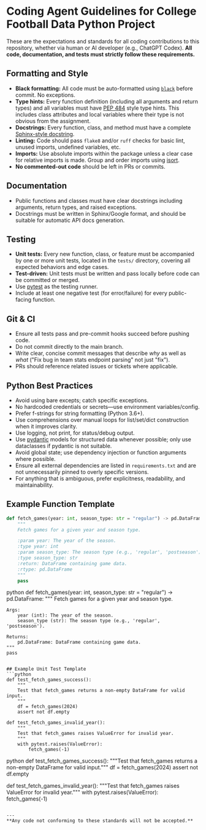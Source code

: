# Coding Agent Guidelines for College Football Data Python Project

These are the expectations and standards for all coding contributions to this repository, whether via human or AI developer (e.g., ChatGPT Codex). **All code, documentation, and tests must strictly follow these requirements.**

## Formatting and Style

- **Black formatting:** All code must be auto-formatted using [`black`](https://github.com/psf/black) before commit. No exceptions.
- **Type hints:** Every function definition (including all arguments and return types) and all variables must have [PEP 484](https://peps.python.org/pep-0484/) style type hints. This includes class attributes and local variables where their type is not obvious from the assignment.
- **Docstrings:** Every function, class, and method must have a complete [Sphinx-style docstring](https://sphinxcontrib-napoleon.readthedocs.io/en/latest/example_google.html).
- **Linting:** Code should pass `flake8` and/or `ruff` checks for basic lint, unused imports, undefined variables, etc.
- **Imports:** Use absolute imports within the package unless a clear case for relative imports is made. Group and order imports using [isort](https://pycqa.github.io/isort/).
- **No commented-out code** should be left in PRs or commits.

## Documentation
- Public functions and classes must have clear docstrings including arguments, return types, and raised exceptions.
- Docstrings must be written in Sphinx/Google format, and should be suitable for automatic API docs generation.

## Testing
- **Unit tests:** Every new function, class, or feature must be accompanied by one or more unit tests, located in the `tests/` directory, covering all expected behaviors and edge cases.
- **Test-driven:** Unit tests must be written and pass locally before code can be committed or merged.
- Use [pytest](https://docs.pytest.org/) as the testing runner.
- Include at least one negative test (for error/failure) for every public-facing function.

## Git & CI
- Ensure all tests pass and pre-commit hooks succeed before pushing code.
- Do not commit directly to the main branch.
- Write clear, concise commit messages that describe _why_ as well as _what_ ("Fix bug in team stats endpoint parsing" not just "fix").
- PRs should reference related issues or tickets where applicable.

## Python Best Practices
- Avoid using bare excepts; catch specific exceptions.
- No hardcoded credentials or secrets—use environment variables/config.
- Prefer f-strings for string formatting (Python 3.6+).
- Use comprehensions over manual loops for list/set/dict construction when it improves clarity.
- Use logging, not print, for status/debug output.
- Use [pydantic](https://docs.pydantic.dev/) models for structured data whenever possible; only use dataclasses if pydantic is not suitable.
- Avoid global state; use dependency injection or function arguments where possible.
- Ensure all external dependencies are listed in `requirements.txt` and are not unnecessarily pinned to overly specific versions.
- For anything that is ambiguous, prefer explicitness, readability, and maintainability.

## Example Function Template
```python
def fetch_games(year: int, season_type: str = "regular") -> pd.DataFrame:
    """
    Fetch games for a given year and season type.

    :param year: The year of the season.
    :type year: int
    :param season_type: The season type (e.g., 'regular', 'postseason').
    :type season_type: str
    :return: DataFrame containing game data.
    :rtype: pd.DataFrame
    """
    pass
```
python
def fetch_games(year: int, season_type: str = "regular") -> pd.DataFrame:
    """
    Fetch games for a given year and season type.

    Args:
        year (int): The year of the season.
        season_type (str): The season type (e.g., 'regular', 'postseason').

    Returns:
        pd.DataFrame: DataFrame containing game data.
    """
    pass
```

## Example Unit Test Template
```python
def test_fetch_games_success():
    """
    Test that fetch_games returns a non-empty DataFrame for valid input.
    """
    df = fetch_games(2024)
    assert not df.empty

def test_fetch_games_invalid_year():
    """
    Test that fetch_games raises ValueError for invalid year.
    """
    with pytest.raises(ValueError):
        fetch_games(-1)
```
python
def test_fetch_games_success():
    """Test that fetch_games returns a non-empty DataFrame for valid input."""
    df = fetch_games(2024)
    assert not df.empty

def test_fetch_games_invalid_year():
    """Test that fetch_games raises ValueError for invalid year."""
    with pytest.raises(ValueError):
        fetch_games(-1)
```

---
**Any code not conforming to these standards will not be accepted.**

